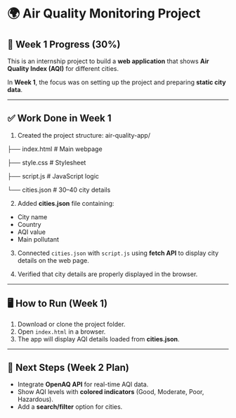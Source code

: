 # 🌍 Air Quality Monitoring Project

## 📌 Week 1 Progress (30%)
This is an internship project to build a **web application** that shows **Air Quality Index (AQI)** for different cities.  

In **Week 1**, the focus was on setting up the project and preparing **static city data**.

---

## ✅ Work Done in Week 1
1. Created the project structure:
air-quality-app/

├── index.html # Main webpage

├── style.css # Stylesheet

├── script.js # JavaScript logic

└── cities.json # 30–40 city details


2. Added **cities.json** file containing:
- City name  
- Country  
- AQI value  
- Main pollutant  

3. Connected `cities.json` with `script.js` using **fetch API** to display city details on the web page.

4. Verified that city details are properly displayed in the browser.

---

## 🖥️ How to Run (Week 1)
1. Download or clone the project folder.  
2. Open `index.html` in a browser.  
3. The app will display AQI details loaded from **cities.json**.  

---

## 📅 Next Steps (Week 2 Plan)
- Integrate **OpenAQ API** for real-time AQI data.  
- Show AQI levels with **colored indicators** (Good, Moderate, Poor, Hazardous).  
- Add a **search/filter** option for cities.  
